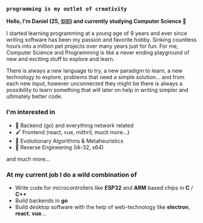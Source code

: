 ### ``programming is my outlet of creativity``

**Hello, I'm Daniel (25, :de:) and currently studying Computer Science 👋**

I started learning programming at a young age of 9 years and ever since writing software has been my passion and favorite hobby. Sinking countless hours into a million pet projects over many years just for fun. For me, Computer Science and Programming is like a never ending playground of new and exciting stuff to explore and learn.

There is always a new language to try, a new paradigm to learn, a new technology to explore, problems that need a simple solution... and from each new input, however unconnected they might be there is always a possibility to learn something that will later on help in writing simpler and ultimately better code.

### I'm interested in
- 📡 Backend (go) and everything network related 
- 🖌️ Frontend (react, vue, mithril, much more...)
- 🦠 Evolutionary Algorithms & Metaheuristics
- 🔬 Reverse Engineering (IA-32, x64)

and much more...

### At my current job I do a wild combination of
- Write code for microcontrollers like **ESP32** and **ARM** based chips in **C** / **C++**
- Build backends in **go**
- Build desktop software with the help of web-technology like **electron**, **react**, **vue**...

